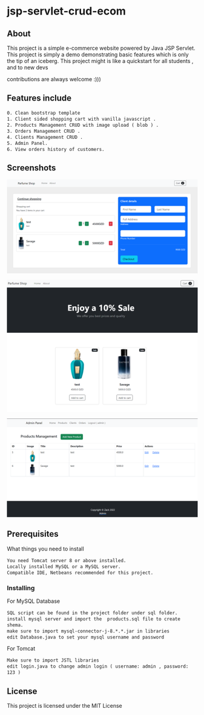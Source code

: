 # jsp-servlet-crud-ecom

## About

This project is a simple e-commerce website powered by Java JSP Servlet.
This project is simply a demo demonstrating basic features which is only the tip of an iceberg. 
This project might is like a quickstart for all students , and to new devs 

contributions are always welcome :)))

## Features include

```
0. Clean bootstrap template
1. Client sided shopping cart with vanilla javascript .
2. Products Management CRUD with image upload ( blob ) .
3. Orders Management CRUD .
4. Clients Management CRUD .
5. Admin Panel.
6. View orders history of customers.
```

## Screenshots

![alt text](https://github.com/Zack-Heisnberg/jsp-servlet-crud-ecom/blob/master/screen1.png?raw=true)

![alt text](https://github.com/Zack-Heisnberg/jsp-servlet-crud-ecom/blob/master/screen2.png?raw=true)

![alt text](https://github.com/Zack-Heisnberg/jsp-servlet-crud-ecom/blob/master/screen3.png?raw=true)

## Prerequisites

What things you need to install

```
You need Tomcat server 8 or above installed.
Locally installed MySQL or a MySQL server.
Compatible IDE, Netbeans recommended for this project.
```


### Installing

For MySQL Database

```
SQL script can be found in the project folder under sql folder.
install mysql server and import the  products.sql file to create shema.
make sure to import mysql-connector-j-8.*.*.jar in libraries
edit Database.java to set your mysql username and password
```

For Tomcat
```
Make sure to import JSTL libraries
edit login.java to change admin login ( username: admin , password: 123 )
```

## License

This project is licensed under the MIT License
